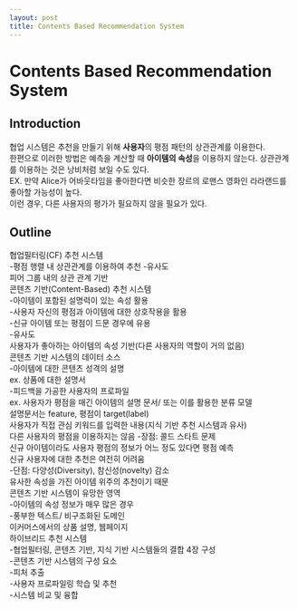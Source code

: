 ```yaml
---
layout: post
title: Contents Based Recommendation System
---
```


# Contents Based Recommendation System <br/>
## Introduction <br/>
협업 시스템은 추천을 만들기 위해 **사용자**의 평점 패턴의 상관관계를 이용한다. <br/>
한편으로 이러한 방법은 예측을 계산할 때 **아이템의 속성**을 이용하지 않는다. 상관관계를 이용하는 것은 낭비처럼 보일 수도 있다.<br/> 
EX. 만약 Alice가 어바웃타임을 좋아한다면 비슷한 장르의 로맨스 영화인 라라랜드를 좋아할 가능성이 높다. <br/>
이런 경우, 다른 사용자의 평가가 필요하지 않을 필요가 있다. <br/>

## Outline <br/>
협업필터링(CF) 추천 시스템 <br/>
 -평점 행렬 내 상관관계를 이용하여 추천
-유사도<br/>
  피어 그룹 내의 상관 관계 기반<br/>
콘텐츠 기반(Content-Based) 추천 시스템 <br/>
-아이템이 포함된 설명력이 있는 속성 활용 <br/>
-사용자 자신의 평점과 아이템에 대한 상호작용을 활용 <br/>
-신규 아이템 또는 평점이 드문 경우에 유용<br/>
-유사도<br/>
  사용자가 좋아하는 아이템의 속성 기반(다른 사용자의 역할이 거의 없음)<br/>
콘텐츠 기반 시스템의 데이터 소스 <br/>
-아이템에 대한 콘텐츠 성격의 설명<br/>
ex. 상품에 대한 설명서<br/>
-피드백을 가공한 사용자의 프로파일<br/>
ex. 사용자가 평점을 매긴 아이템의 설명 문서/ 또는 이를 활용한 분류 모델<br/>
설명문서는 feature, 평점이 target(label)<br/>
사용자가 직접 관심 키워드를 입력한 내용(지식 기반 추천 시스템과 유사)<br/>
다른 사용자의 평점을 이용하지는 않음
-장점: 콜드 스타트 문제<br/>
  신규 아이템이라도 사용자 평점의 정보가 어느 정도 있다면 평점 예측 <br/>
  신규 사용자에 대한 추천은 여전히 어려움<br/>
-단점: 다양성(Diversity), 참신성(novelty) 감소 <br/>
  유사한 속성을 가진 아이템 위주의 추천이기 때문<br/>
콘텐츠 기반 시스템이 유망한 영역<br/>
-아이템의 속성 정보가 매우 많은 경우<br/>
-풍부한 텍스트/ 비구조화된 도메인<br/>
  이커머스에서의 상품 설명, 웹페이지<br/>
하이브리드 추천 시스템<br/>
-협업필터링, 콘텐츠 기반, 지식 기반 시스템들의 결합
4장 구성 <br/>
-콘텐츠 기반 시스템의 구성 요소 <br/>
-피처 추출 <br/>
-사용자 프로파일링 학습 및 추천 <br/>
-시스템 비교 및 융합 
